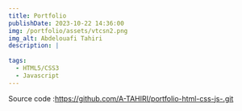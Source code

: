 ```yaml
---
title: Portfolio
publishDate: 2023-10-22 14:36:00
img: /portfolio/assets/vtcsn2.png
img_alt: Abdelouafi Tahiri
description: |
  
tags:
  - HTML5/CSS3
  - Javascript
---
```

Source code :https://github.com/A-TAHIRI/portfolio-html-css-js-.git
